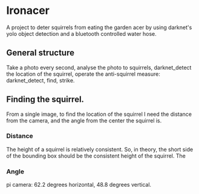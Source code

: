 # Ironacer
A project to deter squirrels from eating the garden acer by using darknet's yolo object detection and a bluetooth
controlled water hose. 

## General structure
Take a photo every second, analyse the photo to squirrels, darknet_detect the location of the squirrel, 
operate the anti-squirrel measure: darknet_detect, find, strike. 


## Finding the squirrel. 
From a single image, to find the location of the squirrel I need the distance from the camera, and the angle from 
the center the squirrel is. 

### Distance
The height of a squirrel is relatively consistent. So, in theory, the short side of the bounding box should be the 
consistent height of the squirrel. The 

### Angle
pi camera: 62.2 degrees horizontal, 48.8 degrees vertical.